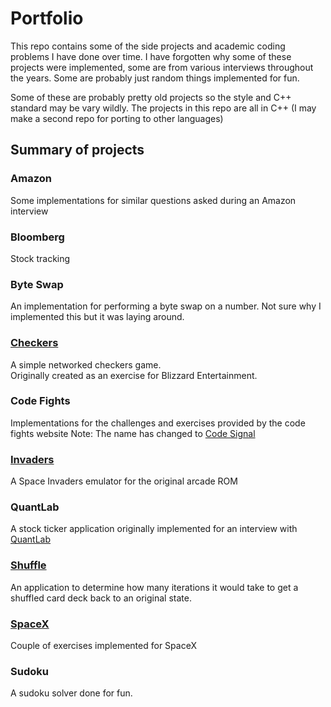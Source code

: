 # Portfolio
This repo contains some of the side projects and academic coding problems I have done over time.
I have forgotten why some of these projects were implemented, some are from various interviews throughout the years.
Some are probably just random things implemented for fun.

Some of these are probably pretty old projects so the style and C++ standard may be vary wildly.
The projects in this repo are all in C++ (I may make a second repo for porting to other languages)

## Summary of projects
### Amazon
Some implementations for similar questions asked during an Amazon interview

### Bloomberg
Stock tracking

### Byte Swap
An implementation for performing a byte swap on a number.
Not sure why I implemented this but it was laying around.

### [Checkers](projects/checkers/readme.md)
A simple networked checkers game.  
Originally created as an exercise for Blizzard Entertainment. 

### Code Fights
Implementations for the challenges and exercises provided by the code fights website
Note: The name has changed to [Code Signal](https://codesignal.com/)

### [Invaders](projects/invaders/readme.md)
A Space Invaders emulator for the original arcade ROM

### QuantLab
A stock ticker application originally implemented for an interview with [QuantLab](https://www.quantlab.com/)

### [Shuffle](projects/shuffle/readme.md)
An application to determine how many iterations it would take to get a shuffled card deck back to an original state.

### [SpaceX](projects/spacex/readme.md)
Couple of exercises implemented for SpaceX

### Sudoku
A sudoku solver done for fun.
